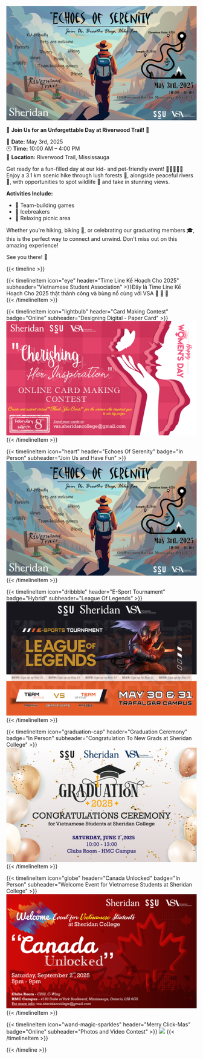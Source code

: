 
<div>

![Event Banner](./Hiking.png)

🌟 **Join Us for an Unforgettable Day at Riverwood Trail!** 🌟  

📅 **Date:** May 3rd, 2025  
🕙 **Time:** 10:00 AM – 4:00 PM  
📍 **Location:** Riverwood Trail, Mississauga  

Get ready for a fun-filled day at our kid- and pet-friendly event! 🐾👨‍👩‍👧‍👦 Enjoy a 3.1 km scenic hike through lush forests 🌳, alongside peaceful rivers 🌊, with opportunities to spot wildlife 🦌 and take in stunning views. 

**Activities Include:**
- 🤝 Team-building games  
- 🎉 Icebreakers  
- 🧺 Relaxing picnic area  

Whether you're hiking, biking 🚴, or celebrating our graduating members 🎓, this is the perfect way to connect and unwind. Don't miss out on this amazing experience!  

See you there! 👋  



{{< timeline >}}

{{< timelineItem icon="eye" header="Time Line Kế Hoạch Cho 2025" subheader="Vietnamese Student Association" >}}Đây là Time Line Kế Hoạch Cho 2025 thật thành công và bùng nổ cùng với VSA 👋  👋  👋  
{{< /timelineItem >}}

{{< timelineItem icon="lightbulb" header="Card Making Contest" badge="Online" subheader="Designing Digital - Paper Card" >}}
  <img src="image/march.png" class="grid-w133" />
{{< /timelineItem >}}

{{< timelineItem icon="heart" header="Echoes Of Serenity" badge="In Person" subheader="Join Us and Have Fun" >}}
  <img src="image/hiking.png" class="grid-w133" />
{{< /timelineItem >}}

{{< timelineItem icon="dribbble" header="E-Sport Tournament" badge="Hybrid" subheader="League Of Legends" >}}
  <img src="image/may.png" class="grid-w133" />
{{< /timelineItem >}}

{{< timelineItem icon="graduation-cap" header="Graduation Ceremony" badge="In Person" subheader="Congratulation To New Grads at Sheridan College" >}}
  <img src="image/june.png" class="grid-w133" />
{{< /timelineItem >}}

{{< timelineItem icon="globe" header="Canada Unlocked" badge="In Person" subheader="Welcome Event for Vietnamese Students at Sheridan College" >}}
  <img src="image/sep.png" class="grid-w133" />
{{< /timelineItem >}}

{{< timelineItem icon="wand-magic-sparkles" header="Merry Click-Mas" badge="Online" subheader="Photos and Video Contest" >}}
  <img src="image/dec.png" class="grid-w133" />
{{< /timelineItem >}}

{{< /timeline >}}

</div>